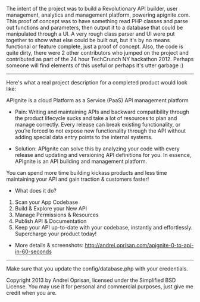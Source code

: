 The intent of the project was to build a Revolutionary API builder, user management, analytics and management platform, powering apignite.com.
This proof of concept was to have something read PHP classes and parse out functions and parameters, then output it to a database that could be manipulated through a UI. A very rough class parser and UI were put together to show what else could be built out, but it's by no means functional or feature complete, just a proof of concept. Also, the code is quite dirty, there were 2 other contributors who jumped on the project and contributed as part of the 24 hour TechCrunch NY hackathon 2012. Perhaps someone will find elements of this useful or perhaps it's utter garbage :)

---

Here's what a real project description for a completed product would look like:

APIgnite is a cloud Platform as a Service (PaaS) API management platform

- Pain:
Writing and maintaining APIs and backward compatibility through the product lifecycle sucks and take a lot of resources to plan and manage correctly. Every release can break existing functionality, or you’re forced to not expose new functionality through the API without adding special data entry points to the internal systems.

- Solution:
APIgnite can solve this by analyzing your code with every release and updating and versioning API definitions for you. In essence, APIgnite is an API building and management platform.

You can spend more time building kickass products and less time maintaining your API and gain traction & customers faster!

- What does it do?
1. Scan your App Codebase
2. Build & Explore your New API
3. Manage Permissions & Resources
4. Publish API & Documentation
5. Keep your API up-to-date with your codebase, instantly and effortlessly. Supercharge your product today!


- More details & screenshots:
http://andrei.oprisan.com/apignite-0-to-api-in-60-seconds

---

Make sure that you update the config/database.php with your credentials.

Copyright 2013 by Andrei Oprisan, licensed under the Simplified BSD License.
You may use it for personal and commercial purposes, just give me credit when you are.
